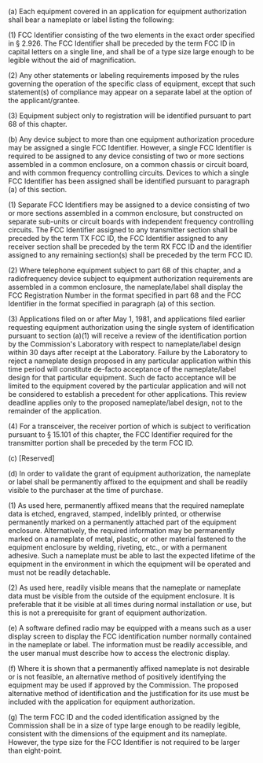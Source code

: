 (a) Each equipment covered in an application for equipment authorization shall bear a nameplate or label listing the following:

(1) FCC Identifier consisting of the two elements in the exact order specified in § 2.926. The FCC Identifier shall be preceded by the term FCC ID in capital letters on a single line, and shall be of a type size large enough to be legible without the aid of magnification.
                                    

(2) Any other statements or labeling requirements imposed by the rules governing the operation of the specific class of equipment, except that such statement(s) of compliance may appear on a separate label at the option of the applicant/grantee.

(3) Equipment subject only to registration will be identified pursuant to part 68 of this chapter.

(b) Any device subject to more than one equipment authorization procedure may be assigned a single FCC Identifier. However, a single FCC Identifier is required to be assigned to any device consisting of two or more sections assembled in a common enclosure, on a common chassis or circuit board, and with common frequency controlling circuits. Devices to which a single FCC Identifier has been assigned shall be identified pursuant to paragraph (a) of this section.

(1) Separate FCC Identifiers may be assigned to a device consisting of two or more sections assembled in a common enclosure, but constructed on separate sub-units or circuit boards with independent frequency controlling circuits. The FCC Identifier assigned to any transmitter section shall be preceded by the term TX FCC ID, the FCC Identifier assigned to any receiver section shall be preceded by the term RX FCC ID and the identifier assigned to any remaining section(s) shall be preceded by the term FCC ID.

(2) Where telephone equipment subject to part 68 of this chapter, and a radiofrequency device subject to equipment authorization requirements are assembled in a common enclosure, the nameplate/label shall display the FCC Registration Number in the format specified in part 68 and the FCC Identifier in the format specified in paragraph (a) of this section.

(3) Applications filed on or after May 1, 1981, and applications filed earlier requesting equipment authorization using the single system of identification pursuant to section (a)(1) will receive a review of the identification portion by the Commission's Laboratory with respect to nameplate/label design within 30 days after receipt at the Laboratory. Failure by the Laboratory to reject a nameplate design proposed in any particular application within this time period will constitute de-facto acceptance of the nameplate/label design for that particular equipment. Such de facto acceptance will be limited to the equipment covered by the particular application and will not be considered to establish a precedent for other applications. This review deadline applies only to the proposed nameplate/label design, not to the remainder of the application.

(4) For a transceiver, the receiver portion of which is subject to verification pursuant to § 15.101 of this chapter, the FCC Identifier required for the transmitter portion shall be preceded by the term FCC ID.

(c) [Reserved]

(d) In order to validate the grant of equipment authorization, the nameplate or label shall be permanently affixed to the equipment and shall be readily visible to the purchaser at the time of purchase.

(1) As used here, permanently affixed means that the required nameplate data is etched, engraved, stamped, indelibly printed, or otherwise permanently marked on a permanently attached part of the equipment enclosure. Alternatively, the required information may be permanently marked on a nameplate of metal, plastic, or other material fastened to the equipment enclosure by welding, riveting, etc., or with a permanent adhesive. Such a nameplate must be able to last the expected lifetime of the equipment in the environment in which the equipment will be operated and must not be readily detachable.

(2) As used here, readily visible means that the nameplate or nameplate data must be visible from the outside of the equipment enclosure. It is preferable that it be visible at all times during normal installation or use, but this is not a prerequisite for grant of equipment authorization.

(e) A software defined radio may be equipped with a means such as a user display screen to display the FCC identification number normally contained in the nameplate or label. The information must be readily accessible, and the user manual must describe how to access the electronic display.

(f) Where it is shown that a permanently affixed nameplate is not desirable or is not feasible, an alternative method of positively identifying the equipment may be used if approved by the Commission. The proposed alternative method of identification and the justification for its use must be included with the application for equipment authorization.
                                    

(g) The term FCC ID and the coded identification assigned by the Commission shall be in a size of type large enough to be readily legible, consistent with the dimensions of the equipment and its nameplate. However, the type size for the FCC Identifier is not required to be larger than eight-point.

